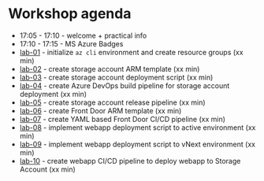 # Workshop agenda

* 17:05 - 17:10 - welcome + practical info
* 17:10 - 17:15 - MS Azure Badges
* [lab-01](labs/lab-01/readme.md) - initialize `az cli` environment and create resource groups (xx min)
* [lab-02](labs/lab-02/readme.md) - create storage account ARM template (xx min)
* [lab-03](labs/lab-03/readme.md) - create storage account deployment script (xx min)
* [lab-04](labs/lab-04/readme.md) - create Azure DevOps build pipeline for storage account deployment (xx min)
* [lab-05](labs/lab-05/readme.md) - create storage account release pipeline (xx min)
* [lab-06](labs/lab-06/readme.md) - create Front Door ARM template (xx min)
* [lab-07](labs/lab-07/readme.md) - create YAML based Front Door CI/CD pipeline (xx min)
* [lab-08](labs/lab-08/readme.md) - implement webapp deployment script to active environment (xx min)
* [lab-09](labs/lab-09/readme.md) - implement webapp deployment script to vNext environment (xx min)
* [lab-10](labs/lab-10/readme.md) - create webapp CI/CD pipeline to deploy webapp to Storage Account (xx min)
